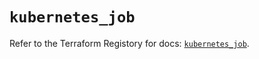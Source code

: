 # `kubernetes_job`

Refer to the Terraform Registory for docs: [`kubernetes_job`](https://registry.terraform.io/providers/hashicorp/kubernetes/2.23.0/docs/resources/job).
